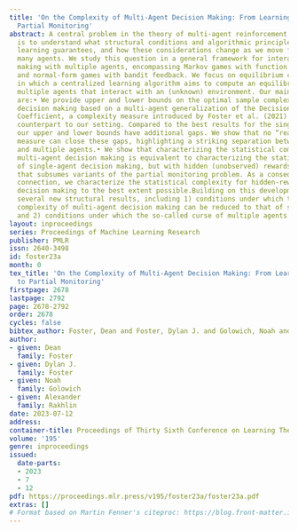 ```yaml
---
title: 'On the Complexity of Multi-Agent Decision Making: From Learning in Games to
  Partial Monitoring'
abstract: A central problem in the theory of multi-agent reinforcement learning (MARL)
  is to understand what structural conditions and algorithmic principles lead to sample-efficient
  learning guarantees, and how these considerations change as we move from few to
  many agents. We study this question in a general framework for interactive decision
  making with multiple agents, encompassing Markov games with function approximation
  and normal-form games with bandit feedback. We focus on equilibrium computation,
  in which a centralized learning algorithm aims to compute an equilibrium by controlling
  multiple agents that interact with an (unknown) environment. Our main contributions
  are:• We provide upper and lower bounds on the optimal sample complexity for multi-agent
  decision making based on a multi-agent generalization of the Decision-Estimation
  Coefficient, a complexity measure introduced by Foster et al. (2021) in the single-agent
  counterpart to our setting. Compared to the best results for the single-agent setting,
  our upper and lower bounds have additional gaps. We show that no “reasonable” complexity
  measure can close these gaps, highlighting a striking separation between single
  and multiple agents.• We show that characterizing the statistical complexity for
  multi-agent decision making is equivalent to characterizing the statistical complexity
  of single-agent decision making, but with hidden (unobserved) rewards, a framework
  that subsumes variants of the partial monitoring problem. As a consequence of this
  connection, we characterize the statistical complexity for hidden-reward interactive
  decision making to the best extent possible.Building on this development, we provide
  several new structural results, including 1) conditions under which the statistical
  complexity of multi-agent decision making can be reduced to that of single-agent,
  and 2) conditions under which the so-called curse of multiple agents can be avoided.
layout: inproceedings
series: Proceedings of Machine Learning Research
publisher: PMLR
issn: 2640-3498
id: foster23a
month: 0
tex_title: 'On the Complexity of Multi-Agent Decision Making: From Learning in Games
  to Partial Monitoring'
firstpage: 2678
lastpage: 2792
page: 2678-2792
order: 2678
cycles: false
bibtex_author: Foster, Dean and Foster, Dylan J. and Golowich, Noah and Rakhlin, Alexander
author:
- given: Dean
  family: Foster
- given: Dylan J.
  family: Foster
- given: Noah
  family: Golowich
- given: Alexander
  family: Rakhlin
date: 2023-07-12
address: 
container-title: Proceedings of Thirty Sixth Conference on Learning Theory
volume: '195'
genre: inproceedings
issued:
  date-parts:
  - 2023
  - 7
  - 12
pdf: https://proceedings.mlr.press/v195/foster23a/foster23a.pdf
extras: []
# Format based on Martin Fenner's citeproc: https://blog.front-matter.io/posts/citeproc-yaml-for-bibliographies/
---
```

